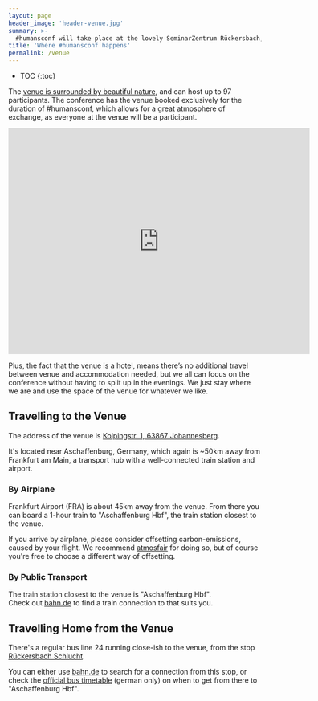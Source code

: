 ```yaml
---
layout: page
header_image: 'header-venue.jpg'
summary: >-
  #humansconf will take place at the lovely SeminarZentrum Rückersbach, surrounded by beautiful and calm nature
title: 'Where #humansconf happens'
permalink: /venue
---
```


- TOC
{:toc}

The [venue is surrounded by beautiful nature][venue-streetmap], and can host up to 97 participants. The conference has the venue booked exclusively for the duration of #humansconf, which allows for a great atmosphere of exchange, as everyone at the venue will be a participant.

<iframe src="https://www.google.com/maps/embed?pb=!4v1581619547743!6m8!1m7!1sCAoSLEFGMVFpcFBsVm5CTUsyNU1GQV8tU3gxeGpVMDUwV2RDT3dRLV9iZDY5QzQt!2m2!1d50.0437687!2d9.1096571!3f6.97!4f2.680000000000007!5f0.7820865974627469" id="venue-streetmap" width="600" height="450" frameborder="0" style="border:0;" allowfullscreen=""></iframe>

Plus, the fact that the venue is a hotel, means there’s no additional travel between venue and accommodation needed, but we all can focus on the conference without having to split up in the evenings. We just stay where we are and use the space of the venue for whatever we like.


## Travelling to the Venue

The address of the venue is [Kolpingstr. 1, 63867 Johannesberg][venue-loc].

It's located near Aschaffenburg, Germany, which again is ~50km away from Frankfurt am Main, a transport hub with a well-connected train station and airport. 

### By Airplane

Frankfurt Airport (FRA) is about 45km away from the venue. From there you can board a 1-hour train to "Aschaffenburg Hbf", the train station closest to the venue.

If you arrive by airplane, please consider offsetting carbon-emissions, caused by your flight. We recommend [atmosfair](https://www.atmosfair.de/en/) for doing so, but of course you're free to choose a different way of offsetting.

### By Public Transport

The train station closest to the venue is "Aschaffenburg Hbf".  
Check out [bahn.de][bahnde-searchform] to find a train connection to that suits you.

## Travelling Home from the Venue

There's a regular bus line 24 running close-ish to the venue, from the stop [Rückersbach Schlucht][busstop-schlucht].

You can either use [bahn.de][bahnde-searchform] to search for a connection from this stop, or check the [official bus timetable][line24] (german only) on when to get from there to "Aschaffenburg Hbf".  


[line24]: https://www.vab-info.de/eigene_dateien/pdf-download/2020_landkreis_ab/24_beide_2020.pdf
[bahnde-searchform]: https://reiseauskunft.bahn.de/bin/query.exe/en?ld=42150&protocol=https:&seqnr=2&ident=7v.011334150.1581261534&rt=1&OK#focus
[busstop-schlucht]: https://goo.gl/maps/CiQLYGP2YQYfVNAs8
[venue-loc]: https://goo.gl/maps/L28SkDwcnWdqbwbC8
[venue-streetmap]: https://goo.gl/maps/2sYAtTcTvszuDJuW9
